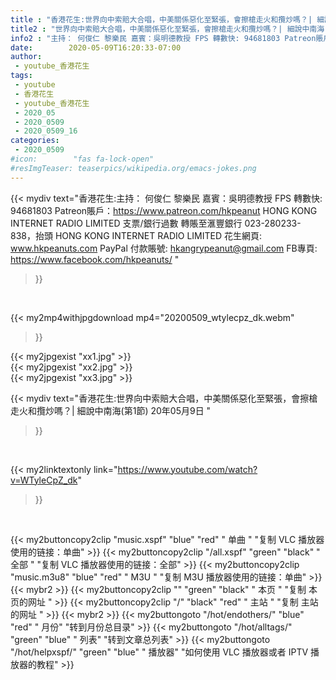 ```yaml
---
title : "香港花生:世界向中索賠大合唱，中美關係惡化至緊張，會擦槍走火和攬炒嗎？| 細說中南海(第1節)  20年05月9日 "
title2 : "世界向中索賠大合唱，中美關係惡化至緊張，會擦槍走火和攬炒嗎？| 細說中南海(第1節)  20年05月9日 "
info2 : "主持： 何俊仁 黎樂民 嘉賓：吳明德教授 FPS 轉數快: 94681803 Patreon賬戶：https://www.patreon.com/hkpeanut HONG KONG INTERNET RADIO LIMITED 支票/銀行過數 轉賬至滙豐銀行 023-280233-838，抬頭 HONG KONG INTERNET RADIO LIMITED  花生網頁: www.hkpeanuts.com PayPal 付款賬號: hkangrypeanut@gmail.com FB專頁: https://www.facebook.com/hkpeanuts/ "
date:        2020-05-09T16:20:33-07:00
author:
 - youtube_香港花生
tags:
 - youtube
 - 香港花生
 - youtube_香港花生
 - 2020_05
 - 2020_0509
 - 2020_0509_16
categories:
 - 2020_0509
#icon:        "fas fa-lock-open"
#resImgTeaser: teaserpics/wikipedia.org/emacs-jokes.png
---
```


{{< mydiv text="香港花生:主持： 何俊仁 黎樂民 嘉賓：吳明德教授 FPS 轉數快: 94681803 Patreon賬戶：https://www.patreon.com/hkpeanut HONG KONG INTERNET RADIO LIMITED 支票/銀行過數 轉賬至滙豐銀行 023-280233-838，抬頭 HONG KONG INTERNET RADIO LIMITED  花生網頁: www.hkpeanuts.com PayPal 付款賬號: hkangrypeanut@gmail.com FB專頁: https://www.facebook.com/hkpeanuts/ "
>}}
<br>


{{< my2mp4withjpgdownload mp4="20200509_wtylecpz_dk.webm"
>}}

{{< my2jpgexist "xx1.jpg" >}}<br>
{{< my2jpgexist "xx2.jpg" >}}<br>
{{< my2jpgexist "xx3.jpg" >}}<br>



{{< mydiv text="香港花生:世界向中索賠大合唱，中美關係惡化至緊張，會擦槍走火和攬炒嗎？| 細說中南海(第1節)  20年05月9日 "
>}}
<br>

{{< my2linktextonly link="https://www.youtube.com/watch?v=WTyleCpZ_dk"
>}}


<br>

{{< my2buttoncopy2clip "music.xspf"        "blue"   "red"    " 单曲 "  "复制 VLC 播放器使用的链接：单曲" >}} {{< my2buttoncopy2clip "/all.xspf"         "green"  "black"  " 全部 "  "复制 VLC 播放器使用的链接：全部" >}} {{< my2buttoncopy2clip "music.m3u8"        "blue"   "red"    " M3U  "    "复制 M3U 播放器使用的链接：单曲" >}} {{< mybr2 >}} {{< my2buttoncopy2clip ""                  "green"  "black"  " 本页 "    "复制 本页的网址 " >}} {{< my2buttoncopy2clip "/"                 "black"  "red"    " 主站 "    "复制 主站的网址 " >}} {{< mybr2 >}} {{< my2buttongoto      "/hot/endothers/"   "blue"   "red"    " 月份"   "转到月份总目录" >}} {{< my2buttongoto      "/hot/alltags/"     "green"  "blue"   " 列表"   "转到文章总列表" >}} {{< my2buttongoto      "/hot/helpxspf/"    "green"  "blue"   " 播放器" "如何使用 VLC 播放器或者 IPTV 播放器的教程" >}} 
